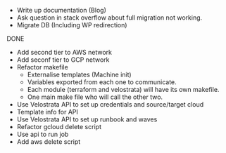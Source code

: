+ Write up documentation (Blog)
+ Ask question in stack overflow about full migration not working.
+ Migrate DB (Including WP redirection)


DONE
+ Add second tier to AWS network
+ Add seconf tier to GCP network
+ Refactor makefile
    + Externalise templates (Machine init)
    + Variables exported from each one to communicate.
    + Each module (terraform and velostrata) will have its own makefile.
    + One main make file who will call the other two.
+ Use Velostrata API to set up credentials and source/target cloud
+ Template info for API
+ Use Velostrata API to set up runbook and waves
+ Refactor gcloud delete script
+ Use api to run job
+ Add aws delete script


